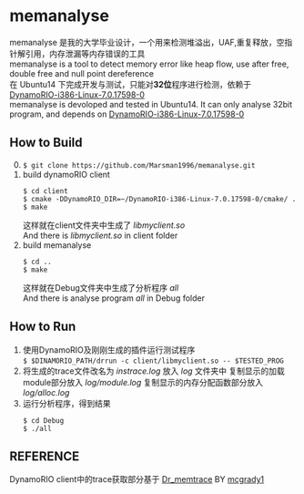 # memanalyse
memanalyse 是我的大学毕业设计，一个用来检测堆溢出，UAF,重复释放，空指针解引用，内存泄漏等内存错误的工具  
memanalyse is a tool to detect memory error like heap flow, use after free, double free and null point dereference  
在 Ubuntu14 下完成开发与测试，只能对**32位**程序进行检测，依赖于[DynamoRIO-i386-Linux-7.0.17598-0](https://github.com/DynamoRIO/dynamorio/releases/tag/cronbuild-7.0.17598)  
memanalyse is devoloped and tested in Ubuntu14. It can only analyse 32bit program, and depends on [DynamoRIO-i386-Linux-7.0.17598-0](https://github.com/DynamoRIO/dynamorio/releases/tag/cronbuild-7.0.17598)
## How to Build
0. `$ git clone https://github.com/Marsman1996/memanalyse.git`
1. build dynamoRIO client  
   ```
   $ cd client
   $ cmake -DDynamoRIO_DIR=~/DynamoRIO-i386-Linux-7.0.17598-0/cmake/ .
   $ make
   ```
   这样就在client文件夹中生成了 *libmyclient.so*  
   And there is *libmyclient.so* in client folder
2. build memanalyse  
   ```
   $ cd ..
   $ make
   ```
   这样就在Debug文件夹中生成了分析程序 *all*  
   And there is analyse program *all* in Debug folder
## How to Run
1. 使用DynamoRIO及刚刚生成的插件运行测试程序  
   `$ $DINAMORIO_PATH/drrun -c client/libmyclient.so -- $TESTED_PROG`
2. 将生成的trace文件改名为 *instrace.log* 放入 *log* 文件夹中
   复制显示的加载module部分放入 *log/module.log*
   复制显示的内存分配函数部分放入 *log/alloc.log*
3. 运行分析程序，得到结果
   ```
   $ cd Debug
   $ ./all
   ```
## REFERENCE
DynamoRIO client中的trace获取部分基于 [Dr_memtrace](https://github.com/mcgrady1/Dr_memtrace) BY [mcgrady1](https://github.com/mcgrady1)